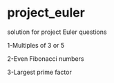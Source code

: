 # project_euler
solution for project Euler questions

1-Multiples of 3 or 5

2-Even Fibonacci numbers

3-Largest prime factor
